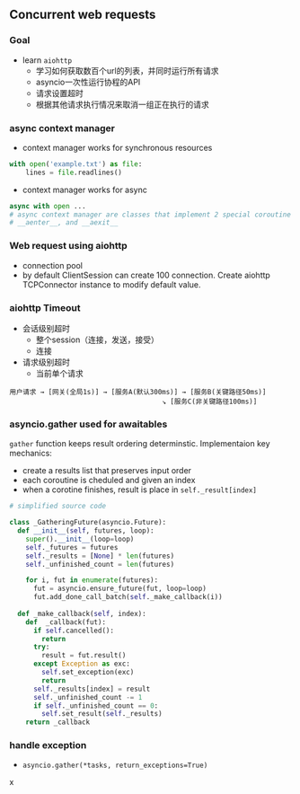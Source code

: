 ## Concurrent web requests

### Goal
- learn `aiohttp`
  - 学习如何获取数百个url的列表，并同时运行所有请求
  - asyncio一次性运行协程的API
  - 请求设置超时
  - 根据其他请求执行情况来取消一组正在执行的请求

### async context manager
- context manager works for synchronous resources
```python
with open('example.txt') as file:
    lines = file.readlines()
```
- context manager works for async
```python
async with open ...
# async context manager are classes that implement 2 special coroutine methods
# __aenter__, and __aexit__
```

### Web request using aiohttp
- connection pool
- by default ClientSession can create 100 connection. Create aiohttp TCPConnector instance to modify default value.

### aiohttp Timeout
- 会话级别超时
  - 整个session（连接，发送，接受）
  - 连接
- 请求级别超时
  - 当前单个请求
```
用户请求 → [网关(全局1s)] → [服务A(默认300ms)] → [服务B(关键路径50ms)]
                                      ↘ [服务C(非关键路径100ms)]
```

### asyncio.gather used for awaitables
`gather` function keeps result ordering determinstic.
Implementaion key mechanics:
- create a results list that preserves input order
- each coroutine is cheduled and given an index
- when a corotine finishes, result is place in `self._result[index]` 
```py
# simplified source code

class _GatheringFuture(asyncio.Future):
  def __init__(self, futures, loop):
    super().__init__(loop=loop)
    self._futures = futures
    self._results = [None] * len(futures)
    self._unfinished_count = len(futures)

    for i, fut in enumerate(futures):
      fut = asyncio.ensure_future(fut, loop=loop)
      fut.add_done_call_batch(self._make_callback(i))
  
  def _make_callback(self, index):
    def  _callback(fut):
      if self.cancelled():
        return
      try:
        result = fut.result()
      except Exception as exc:
        self.set_exception(exc)
        return
      self._results[index] = result
      self._unfinished_count -= 1
      if self._unfinished_count == 0:
        self.set_result(self._results)
    return _callback

```

### handle exception

- `asyncio.gather(*tasks, return_exceptions=True)`

x